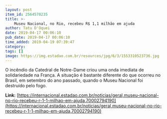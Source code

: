 ```yaml
---
layout: post
item_id: 2564570235
title: >-
    Museu Nacional, no Rio, recebeu R$ 1,1 milhão em ajuda
author: Tatu D'Oquei
date: 2019-04-17 00:06:10
pub_date: 2019-04-17 00:06:10
time_added: 2019-04-19 07:39:47
category: 
tags: []
image: https://img.estadao.com.br/resources/jpg/6/3/1553310523736.jpg
---
```


O incêndio da Catedral de Notre-Dame criou uma onda imediata de solidariedade na França. A situação é bastante diferente do que ocorreu no Brasil, em setembro do ano passado, quando o Museu Nacional foi destruído pelo fogo.

**Link:** [https://internacional.estadao.com.br/noticias/geral,museu-nacional-no-rio-recebeu-r-1-1-milhao-em-ajuda,70002794190](https://internacional.estadao.com.br/noticias/geral,museu-nacional-no-rio-recebeu-r-1-1-milhao-em-ajuda,70002794190)

